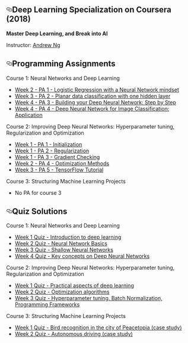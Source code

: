 

  
<article class="markdown-body entry-content" itemprop="text"><h1><a id="user-content-deep-learning-specialization-on-coursera" class="anchor" aria-hidden="true" href="#deep-learning-specialization-on-coursera"><svg class="octicon octicon-link" viewBox="0 0 16 16" version="1.1" width="16" height="16" aria-hidden="true"><path fill-rule="evenodd" d="M4 9h1v1H4c-1.5 0-3-1.69-3-3.5S2.55 3 4 3h4c1.45 0 3 1.69 3 3.5 0 1.41-.91 2.72-2 3.25V8.59c.58-.45 1-1.27 1-2.09C10 5.22 8.98 4 8 4H4c-.98 0-2 1.22-2 2.5S3 9 4 9zm9-3h-1v1h1c1 0 2 1.22 2 2.5S13.98 12 13 12H9c-.98 0-2-1.22-2-2.5 0-.83.42-1.64 1-2.09V6.25c-1.09.53-2 1.84-2 3.25C6 11.31 7.55 13 9 13h4c1.45 0 3-1.69 3-3.5S14.5 6 13 6z"></path></svg></a>Deep Learning Specialization on Coursera (2018)</h1>

<p><strong>Master Deep Learning, and Break into AI</strong></p>
<p>Instructor: <a href="http://www.andrewng.org/" rel="nofollow">Andrew Ng</a></p>

<h2><a id="user-content-programming-assignments" class="anchor" aria-hidden="true" href="#programming-assignments"><svg class="octicon octicon-link" viewBox="0 0 16 16" version="1.1" width="16" height="16" aria-hidden="true"><path fill-rule="evenodd" d="M4 9h1v1H4c-1.5 0-3-1.69-3-3.5S2.55 3 4 3h4c1.45 0 3 1.69 3 3.5 0 1.41-.91 2.72-2 3.25V8.59c.58-.45 1-1.27 1-2.09C10 5.22 8.98 4 8 4H4c-.98 0-2 1.22-2 2.5S3 9 4 9zm9-3h-1v1h1c1 0 2 1.22 2 2.5S13.98 12 13 12H9c-.98 0-2-1.22-2-2.5 0-.83.42-1.64 1-2.09V6.25c-1.09.53-2 1.84-2 3.25C6 11.31 7.55 13 9 13h4c1.45 0 3-1.69 3-3.5S14.5 6 13 6z"></path></svg></a>Programming Assignments</h2>
<p>Course 1: Neural Networks and Deep Learning</p>

<ul>
<li><a href="https://github.com/kehsan/Deep-Learning-and-Neural-Networks/blob/master/Neural%20Networks%20and%20Deep%20Learning/Logistic%2BRegression%2Bwith%2Ba%2BNeural%2BNetwork%2Bmindset%2Bv5.ipynb"> Week 2 - PA 1 - Logistic Regression with a Neural Network mindset </a></li>
  
<li><a href="https://github.com/kehsan/Deep-Learning-and-Neural-Networks/blob/master/Neural%20Networks%20and%20Deep%20Learning/Planar%2Bdata%2Bclassification%2Bwith%2Bone%2Bhidden%2Blayer%2Bv5.ipynb"> Week 3 - PA 2 - Planar data classification with one hidden layer </a></li>

<li><a href="https://github.com/kehsan/Deep-Learning-and-Neural-Networks/blob/master/Neural%20Networks%20and%20Deep%20Learning/Building%2Byour%2BDeep%2BNeural%2BNetwork%2B-%2BStep%2Bby%2BStep%2Bv8.ipynb"> Week 4 - PA 3 - Building your Deep Neural Network: Step by Step </a></li>

<li><a href="https://github.com/kehsan/Deep-Learning-and-Neural-Networks/blob/master/Neural%20Networks%20and%20Deep%20Learning/Deep%2BNeural%2BNetwork%2B-%2BApplication%2Bv8.ipynb"> Week 4 - PA 4 - Deep Neural Network for Image Classification: Application </a></li>
</ul>



<p>Course 2: Improving Deep Neural Networks: Hyperparameter tuning, Regularization and Optimization</p>
<ul>
<li><a href="https://github.com/kehsan/Deep-Learning-and-Neural-Networks/blob/master/Improving%20Deep%20Neural%20Networks%20Hyperparameter%20tuning-%20Regularization%20and%20Optimization/Initialization.ipynb">Week 1 - PA 1 - Initialization</a></li>
<li><a href="https://github.com/kehsan/Deep-Learning-and-Neural-Networks/blob/master/Improving%20Deep%20Neural%20Networks%20Hyperparameter%20tuning-%20Regularization%20and%20Optimization/Regularization%2B-%2Bv2.ipynb">Week 1 - PA 2 - Regularization</a></li>
<li><a href="https://github.com/kehsan/Deep-Learning-and-Neural-Networks/blob/master/Improving%20Deep%20Neural%20Networks%20Hyperparameter%20tuning-%20Regularization%20and%20Optimization/Gradient%2BChecking%2Bv1%20.ipynb">Week 1 - PA 3 - Gradient Checking</a></li>
<li><a href="https://github.com/kehsan/Deep-Learning-and-Neural-Networks/blob/master/Improving%20Deep%20Neural%20Networks%20Hyperparameter%20tuning-%20Regularization%20and%20Optimization/Optimization%2Bmethods.ipynb">Week 2 - PA 4 - Optimization Methods</a></li>
<li><a href="https://github.com/kehsan/Deep-Learning-and-Neural-Networks/blob/master/Improving%20Deep%20Neural%20Networks%20Hyperparameter%20tuning-%20Regularization%20and%20Optimization/Tensorflow%2BTutorial.ipynb">Week 3 - PA 5 - TensorFlow Tutorial</a></li>
</ul>
</li>

<p>Course 3: Structuring Machine Learning Projects</p>
<ul>
<li>No PA for course 3</li>
</ul>

<h2><a id="user-content-quiz-solutions" class="anchor" aria-hidden="true" href="#quiz-solutions"><svg class="octicon octicon-link" viewBox="0 0 16 16" version="1.1" width="16" height="16" aria-hidden="true"><path fill-rule="evenodd" d="M4 9h1v1H4c-1.5 0-3-1.69-3-3.5S2.55 3 4 3h4c1.45 0 3 1.69 3 3.5 0 1.41-.91 2.72-2 3.25V8.59c.58-.45 1-1.27 1-2.09C10 5.22 8.98 4 8 4H4c-.98 0-2 1.22-2 2.5S3 9 4 9zm9-3h-1v1h1c1 0 2 1.22 2 2.5S13.98 12 13 12H9c-.98 0-2-1.22-2-2.5 0-.83.42-1.64 1-2.09V6.25c-1.09.53-2 1.84-2 3.25C6 11.31 7.55 13 9 13h4c1.45 0 3-1.69 3-3.5S14.5 6 13 6z"></path></svg></a>Quiz Solutions</h2>

<p>Course 1: Neural Networks and Deep Learning</p>
<ul>
<li><a href="https://github.com/kehsan/Deep-Learning-and-Neural-Networks/blob/master/Neural%20Networks%20and%20Deep%20Learning/Week%201%20Quiz%20-%20Introduction%20to%20deep%20learning.md.txt">Week 1 Quiz - Introduction to deep learning</a></li>
<li><a href="https://github.com/kehsan/Deep-Learning-and-Neural-Networks/blob/master/Neural%20Networks%20and%20Deep%20Learning/Week%202%20Quiz%20-%20Neural%20Network%20Basics.md.txt">Week 2 Quiz - Neural Network Basics</a></li>
<li><a href="https://github.com/kehsan/Deep-Learning-and-Neural-Networks/blob/master/Neural%20Networks%20and%20Deep%20Learning/Week%203%20Quiz%20-%20Shallow%20Neural%20Networks.md.txt">Week 3 Quiz - Shallow Neural Networks</a></li>
<li><a href="https://github.com/kehsan/Deep-Learning-and-Neural-Networks/blob/master/Neural%20Networks%20and%20Deep%20Learning/Week%204%20Quiz%20-%20Key%20concepts%20on%20Deep%20Neural%20Networks.md.txt">Week 4 Quiz - Key concepts on Deep Neural Networks</a></li>
</ul>
</li>

<p>Course 2: Improving Deep Neural Networks: Hyperparameter tuning, Regularization and Optimization</p>

  - [Week 1 Quiz - Practical aspects of deep learning](https://github.com/kehsan/Deep-Learning-and-Neural-Networks/blob/master/Improving%20Deep%20Neural%20Networks%20Hyperparameter%20tuning-%20Regularization%20and%20Optimization/Course2-Week1-quiz.pdf)
  - [Week 2 Quiz - Optimization algorithms](https://github.com/kehsan/Deep-Learning-and-Neural-Networks/blob/master/Improving%20Deep%20Neural%20Networks%20Hyperparameter%20tuning-%20Regularization%20and%20Optimization/course2%20week2%20quiz.pdf)
  - [Week 3 Quiz - Hyperparameter tuning, Batch Normalization, Programming Frameworks](https://github.com/kehsan/Deep-Learning-and-Neural-Networks/blob/master/Improving%20Deep%20Neural%20Networks%20Hyperparameter%20tuning-%20Regularization%20and%20Optimization/course2%20week3%20quiz.pdf)

<p>Course 3: Structuring Machine Learning Projects</p>
<ul>
<li><a href="">Week 1 Quiz - Bird recognition in the city of Peacetopia (case study)</a></li>
<li><a href="">Week 2 Quiz - Autonomous driving (case study)</a></li>
</ul>
</li>
</ul>
  

  
